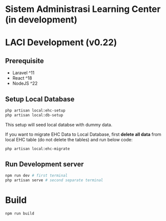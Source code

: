 # Sistem Administrasi Learning Center (in development)

# LACI Development (v0.22)

## Prerequisite

- Laravel ^11
- React ^18
- NodeJS ^22

## Setup Local Database

```bash
php artisan local:ehc-setup
php artisan local:db-setup
```

This setup will seed local databse with dummy data.

If you want to migrate EHC Data to Local Database, first **delete all data** from local EHC table (do not delete the tables)
and run below code:

```bash
php artisan local:ehc-migrate
```

## Run Development server

```bash
npm run dev # first terminal
php artisan serve # second separate terminal
```

# Build

```bash
npm run build
```
